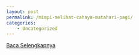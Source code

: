 ```yaml
---
layout: post
permalink: /mimpi-melihat-cahaya-matahari-pagi/
categories:
    - Uncategorized
---
```


[Baca Selengkapnya](/03)